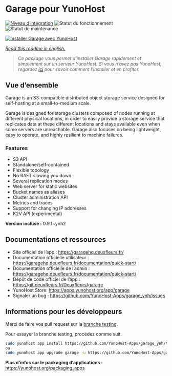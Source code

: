 <!--
N.B.: This README was automatically generated by https://github.com/YunoHost/apps/tree/master/tools/README-generator
It shall NOT be edited by hand.
-->

# Garage pour YunoHost

[![Niveau d’intégration](https://dash.yunohost.org/integration/garage.svg)](https://dash.yunohost.org/appci/app/garage) ![Statut du fonctionnement](https://ci-apps.yunohost.org/ci/badges/garage.status.svg) ![Statut de maintenance](https://ci-apps.yunohost.org/ci/badges/garage.maintain.svg)

[![Installer Garage avec YunoHost](https://install-app.yunohost.org/install-with-yunohost.svg)](https://install-app.yunohost.org/?app=garage)

*[Read this readme in english.](./README.md)*

> *Ce package vous permet d’installer Garage rapidement et simplement sur un serveur YunoHost.
Si vous n’avez pas YunoHost, regardez [ici](https://yunohost.org/#/install) pour savoir comment l’installer et en profiter.*

## Vue d’ensemble

Garage is an S3-compatible distributed object storage service designed for self-hosting at a small-to-medium scale.

Garage is designed for storage clusters composed of nodes running at different physical locations, in order to easily provide a storage service that replicates data at these different locations and stays available even when some servers are unreachable. Garage also focuses on being lightweight, easy to operate, and highly resilient to machine failures.

### Features

- S3 API
- Standalone/self-contained
- Flexible topology
- No RAFT slowing you down
- Several replication modes
- Web server for static websites
- Bucket names as aliases
- Cluster administration API
- Metrics and traces
- Support for changing IP addresses
- K2V API (experimental)


**Version incluse :** 0.9.1~ynh2
## Documentations et ressources

* Site officiel de l’app : <https://garagehq.deuxfleurs.fr/>
* Documentation officielle utilisateur : <https://garagehq.deuxfleurs.fr/documentation/quick-start/>
* Documentation officielle de l’admin : <https://garagehq.deuxfleurs.fr/documentation/quick-start/>
* Dépôt de code officiel de l’app : <https://git.deuxfleurs.fr/Deuxfleurs/garage>
* YunoHost Store: <https://apps.yunohost.org/app/garage>
* Signaler un bug : <https://github.com/YunoHost-Apps/garage_ynh/issues>

## Informations pour les développeurs

Merci de faire vos pull request sur la [branche testing](https://github.com/YunoHost-Apps/garage_ynh/tree/testing).

Pour essayer la branche testing, procédez comme suit.

``` bash
sudo yunohost app install https://github.com/YunoHost-Apps/garage_ynh/tree/testing --debug
ou
sudo yunohost app upgrade garage -u https://github.com/YunoHost-Apps/garage_ynh/tree/testing --debug
```

**Plus d’infos sur le packaging d’applications :** <https://yunohost.org/packaging_apps>